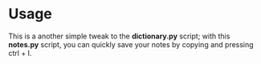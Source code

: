 # Usage

This is a another simple tweak to the **dictionary.py** script; with this **notes.py** script, you can quickly save your notes by copying and pressing ctrl + I. 
